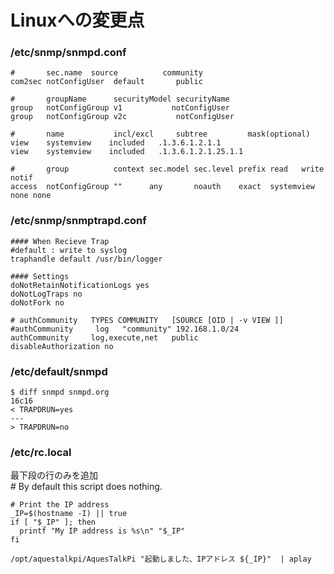 # Linuxへの変更点

### /etc/snmp/snmpd.conf  
    #       sec.name  source          community
    com2sec notConfigUser  default       public

    #       groupName      securityModel securityName
    group   notConfigGroup v1           notConfigUser
    group   notConfigGroup v2c           notConfigUser

    #       name           incl/excl     subtree         mask(optional)
    view    systemview    included   .1.3.6.1.2.1.1
    view    systemview    included   .1.3.6.1.2.1.25.1.1

    #       group          context sec.model sec.level prefix read   write  notif
    access  notConfigGroup ""      any       noauth    exact  systemview none none

### /etc/snmp/snmptrapd.conf  
    #### When Recieve Trap
    #default : write to syslog
    traphandle default /usr/bin/logger

    #### Settings
    doNotRetainNotificationLogs yes
    doNotLogTraps no
    doNotFork no

    # authCommunity   TYPES COMMUNITY   [SOURCE [OID | -v VIEW ]]
    #authCommunity     log   "community" 192.168.1.0/24
    authCommunity     log,execute,net   public
    disableAuthorization no

### /etc/default/snmpd  
    $ diff snmpd snmpd.org
    16c16
    < TRAPDRUN=yes
    ---
    > TRAPDRUN=no

### /etc/rc.local  
最下段の行のみを追加  
    # By default this script does nothing.

    # Print the IP address
    _IP=$(hostname -I) || true
    if [ "$_IP" ]; then
      printf "My IP address is %s\n" "$_IP"
    fi

    /opt/aquestalkpi/AquesTalkPi "起動しました、IPアドレス ${_IP}"  | aplay
